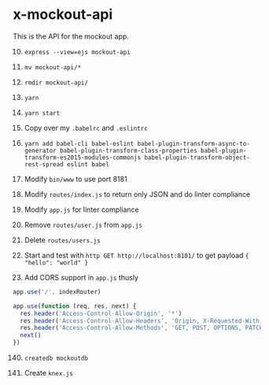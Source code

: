 # x-mockout-api
This is the API for the mockout app.

10. `express --view=ejs mockout-api`

20. `mv mockout-api/*`

30. `rmdir mockout-api/`

40. `yarn`

50. `yarn start`

55. Copy over my `.babelrc` and `.eslintrc`

60. `yarn add babel-cli babel-eslint babel-plugin-transform-async-to-generator babel-plugin-transform-class-properties babel-plugin-transform-es2015-modules-commonjs babel-plugin-transform-object-rest-spread eslint babel`

70. Modify `bin/www` to use port 8181

80. Modify `routes/index.js` to return only JSON and do linter compliance

90. Modify `app.js` for linter compliance

100. Remove `routes/user.js` from `app.js`

110. Delete `routes/users.js`

120. Start and test with `http GET http://localhost:8181/` to get payload `{ "hello": "world" }`

130. Add CORS support in `app.js` thusly

```javascript
app.use('/', indexRouter)

app.use(function (req, res, next) {
  res.header('Access-Control-Allow-Origin', '*')
  res.header('Access-Control-Allow-Headers', 'Origin, X-Requested-With, Content-Type, Accept')
  res.header('Access-Control-Allow-Methods', 'GET, POST, OPTIONS, PATCH, DELETE')
  next()
})
```

140. `createdb mockoutdb`

150. Create `knex.js`
